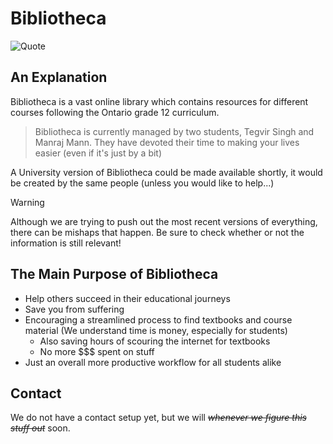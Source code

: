 # Bibliotheca

![Quote](https://github-readme-quotes-bay.vercel.app/quote?theme=dark)

## An Explanation

Bibliotheca is a vast online library which contains resources for different courses following the Ontario grade 12 curriculum.

> Bibliotheca is currently managed by two students, Tegvir Singh and Manraj Mann. They have devoted their time to making your lives easier (even if it's just by a bit)

A University version of Bibliotheca could be made available shortly, it would be created by the same people (unless you would like to help...)

> [!WARNING]
> Although we are trying to push out the most recent versions of everything, there can be mishaps that happen. Be sure to check whether or not the information is still relevant!

## The Main Purpose of Bibliotheca
- Help others succeed in their educational journeys
- Save you from suffering
- Encouraging a streamlined process to find textbooks and course material (We understand time is money, especially for students)
    - Also saving hours of scouring the internet for textbooks
    - No more $$$ spent on stuff
- Just an overall more productive workflow for all students alike

## Contact

We do not have a contact setup yet, but we will *~~whenever we figure this stuff out~~* soon.
